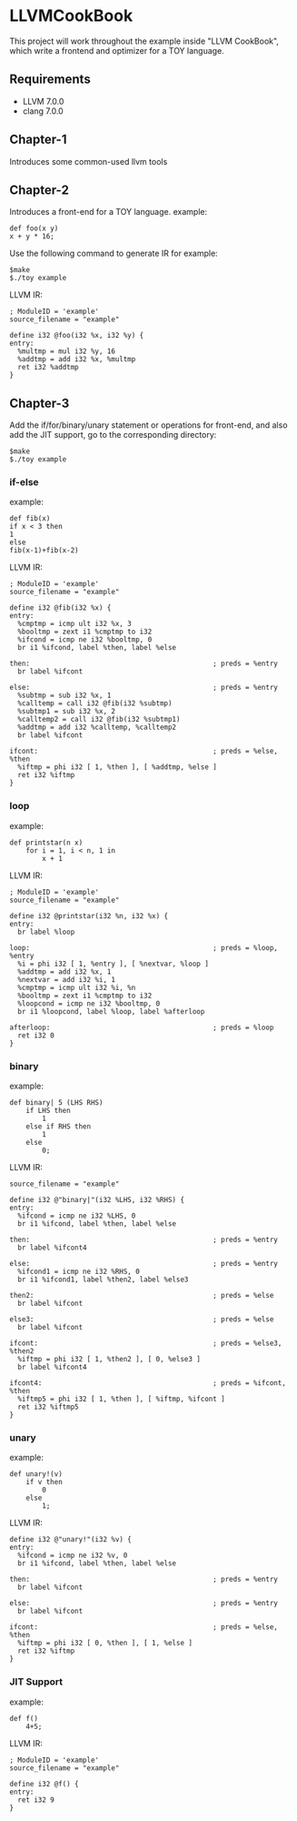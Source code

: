 # LLVMCookBook
This project will work throughout the example inside "LLVM CookBook", which write a frontend and optimizer for a TOY language. 
## Requirements
- LLVM 7.0.0
- clang 7.0.0
## Chapter-1
Introduces some common-used llvm tools
## Chapter-2
Introduces a front-end for a TOY language. 
example:
```
def foo(x y)
x + y * 16;
```
Use the following command to generate IR for example:
```
$make
$./toy example
```
LLVM IR:
```
; ModuleID = 'example'
source_filename = "example"

define i32 @foo(i32 %x, i32 %y) {
entry:
  %multmp = mul i32 %y, 16
  %addtmp = add i32 %x, %multmp
  ret i32 %addtmp
}
```
## Chapter-3
Add the if/for/binary/unary statement or operations for front-end, and also add the JIT support, go to the corresponding directory:
```
$make
$./toy example
```

### if-else
example:
```
def fib(x)
if x < 3 then
1
else
fib(x-1)+fib(x-2)
```
LLVM IR:
```
; ModuleID = 'example'
source_filename = "example"

define i32 @fib(i32 %x) {
entry:
  %cmptmp = icmp ult i32 %x, 3
  %booltmp = zext i1 %cmptmp to i32
  %ifcond = icmp ne i32 %booltmp, 0
  br i1 %ifcond, label %then, label %else

then:                                             ; preds = %entry
  br label %ifcont

else:                                             ; preds = %entry
  %subtmp = sub i32 %x, 1
  %calltemp = call i32 @fib(i32 %subtmp)
  %subtmp1 = sub i32 %x, 2
  %calltemp2 = call i32 @fib(i32 %subtmp1)
  %addtmp = add i32 %calltemp, %calltemp2
  br label %ifcont

ifcont:                                           ; preds = %else, %then
  %iftmp = phi i32 [ 1, %then ], [ %addtmp, %else ]
  ret i32 %iftmp
}
```
### loop
example:
```
def printstar(n x)
    for i = 1, i < n, 1 in
        x + 1

```
LLVM IR:
```
; ModuleID = 'example'
source_filename = "example"

define i32 @printstar(i32 %n, i32 %x) {
entry:
  br label %loop

loop:                                             ; preds = %loop, %entry
  %i = phi i32 [ 1, %entry ], [ %nextvar, %loop ]
  %addtmp = add i32 %x, 1
  %nextvar = add i32 %i, 1
  %cmptmp = icmp ult i32 %i, %n
  %booltmp = zext i1 %cmptmp to i32
  %loopcond = icmp ne i32 %booltmp, 0
  br i1 %loopcond, label %loop, label %afterloop

afterloop:                                        ; preds = %loop
  ret i32 0
}
```
### binary
example:
```
def binary| 5 (LHS RHS)
    if LHS then
        1
    else if RHS then
        1
    else
        0;
```
LLVM IR:
```; ModuleID = 'example'
source_filename = "example"

define i32 @"binary|"(i32 %LHS, i32 %RHS) {
entry:
  %ifcond = icmp ne i32 %LHS, 0
  br i1 %ifcond, label %then, label %else

then:                                             ; preds = %entry
  br label %ifcont4

else:                                             ; preds = %entry
  %ifcond1 = icmp ne i32 %RHS, 0
  br i1 %ifcond1, label %then2, label %else3

then2:                                            ; preds = %else
  br label %ifcont

else3:                                            ; preds = %else
  br label %ifcont

ifcont:                                           ; preds = %else3, %then2
  %iftmp = phi i32 [ 1, %then2 ], [ 0, %else3 ]
  br label %ifcont4

ifcont4:                                          ; preds = %ifcont, %then
  %iftmp5 = phi i32 [ 1, %then ], [ %iftmp, %ifcont ]
  ret i32 %iftmp5
}
```
### unary
example:
```
def unary!(v)
    if v then
        0
    else
        1;
```
LLVM IR:
```
define i32 @"unary!"(i32 %v) {
entry:
  %ifcond = icmp ne i32 %v, 0
  br i1 %ifcond, label %then, label %else

then:                                             ; preds = %entry
  br label %ifcont

else:                                             ; preds = %entry
  br label %ifcont

ifcont:                                           ; preds = %else, %then
  %iftmp = phi i32 [ 0, %then ], [ 1, %else ]
  ret i32 %iftmp
}

```
### JIT Support
example:
```
def f()
    4+5;

```
LLVM IR:
```
; ModuleID = 'example'
source_filename = "example"

define i32 @f() {
entry:
  ret i32 9
}
```